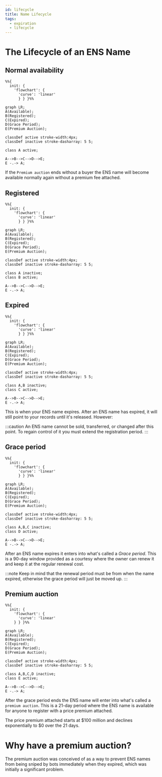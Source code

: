 ```yaml
---
id: lifecycle
title: Name Lifecycle
tags:
  - expiration
  - lifecycle
---
```


# The Lifecycle of an ENS Name
<!--
## Registration period
**Registration period** **→** `Expiration` **→** `Grace period` **→** `Premium auction` **→** `Normal availability`  
This is the period of time you've registered the ENS name for.  
After the registration period is over, it will begin the process towards normal availability going through the post-expiration stages.
  
If you want to extend your registration period, this can be done from the [ENS Manager App](https://app.ens.domains) -->

## Normal availability
```mermaid
%%{
  init: {
    'flowchart': {
      'curve': 'linear'
      } } }%%
      
graph LR;
A(Available);
B(Registered);
C(Expired);
D(Grace Period);
E(Premium Auction);

classDef active stroke-width:4px;
classDef inactive stroke-dasharray: 5 5;

class A active;

A-->B-->C-->D-->E;
E -.-> A;
```
If the `Premium auction` ends without a buyer the ENS name will become available normally again without a premium fee attached.

## Registered
```mermaid
%%{
  init: {
    'flowchart': {
      'curve': 'linear'
      } } }%%
      
graph LR;
A(Available);
B(Registered);
C(Expired);
D(Grace Period);
E(Premium Auction);

classDef active stroke-width:4px;
classDef inactive stroke-dasharray: 5 5;

class A inactive;
class B active;

A-->B-->C-->D-->E;
E -.-> A;
```

## Expired
```mermaid
%%{
  init: {
    'flowchart': {
      'curve': 'linear'
      } } }%%
      
graph LR;
A(Available);
B(Registered);
C(Expired);
D(Grace Period);
E(Premium Auction);

classDef active stroke-width:4px;
classDef inactive stroke-dasharray: 5 5;

class A,B inactive;
class C active;

A-->B-->C-->D-->E;
E -.-> A;
```
This is when your ENS name expires. After an ENS name has expired, it will still point to your records until it's released. However:

:::caution
An ENS name cannot be sold, transferred, or changed after this point. To regain control of it you must extend the registration period.
:::

## Grace period
```mermaid
%%{
  init: {
    'flowchart': {
      'curve': 'linear'
      } } }%%
      
graph LR;
A(Available);
B(Registered);
C(Expired);
D(Grace Period);
E(Premium Auction);

classDef active stroke-width:4px;
classDef inactive stroke-dasharray: 5 5;

class A,B,C inactive;
class D active;

A-->B-->C-->D-->E;
E -.-> A;
```
After an ENS name expires it enters into what's called a *Grace period*. This is a 90-day window provided as a courtesy where the owner can renew it and keep it at the regular renewal cost.

:::note
Keep in mind that the renewal period must be from when the name expired, otherwise the grace period will just be moved up.
:::


## Premium auction
```mermaid
%%{
  init: {
    'flowchart': {
      'curve': 'linear'
    } } }%%
      
graph LR;
A(Available);
B(Registered);
C(Expired);
D(Grace Period);
E(Premium Auction);

classDef active stroke-width:4px;
classDef inactive stroke-dasharray: 5 5;

class A,B,C,D inactive;
class E active;

A-->B-->C-->D-->E;
E -.-> A;
```
After the grace period ends the ENS name will enter into what's called a `premium auction`.
This is a 21-day period where the ENS name is available for anyone to register with a price premium attached.

The price premium attached starts at $100 million and declines exponentially to $0 over the 21 days.

# Why have a premium auction?
The premium auction was conceived of as a way to prevent ENS names from being sniped by bots immediately when they expired, which was initially a significant problem.
